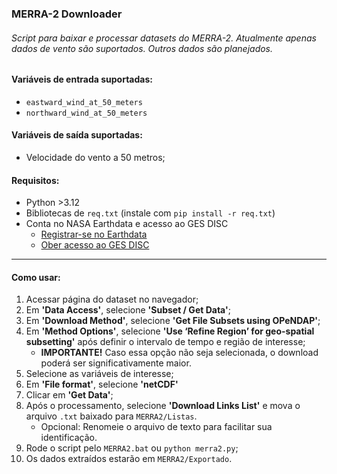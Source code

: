 ### MERRA-2 Downloader
###### Script para baixar e processar datasets do MERRA-2. Atualmente apenas dados de vento são suportados. Outros dados são planejados.

#### Variáveis de entrada suportadas:
- `eastward_wind_at_50_meters`
- `northward_wind_at_50_meters`

#### Variáveis de saída suportadas:
- Velocidade do vento a 50 metros;

#### Requisitos:
* Python >3.12
* Bibliotecas de `req.txt` (instale com `pip install -r req.txt`)
* Conta no NASA Earthdata e acesso ao GES DISC
    - [Registrar-se no Earthdata](https://www.earthdata.nasa.gov/data/earthdata-login#toc-how-do-i-register-with-earthdata-login)
    - [Ober acesso ao GES DISC](https://disc.gsfc.nasa.gov/earthdata-login)

---

#### Como usar:
1. Acessar página do dataset no navegador;
1. Em **'Data Access'**, selecione **'Subset / Get Data'**;
1. Em **'Download Method'**, selecione **'Get File Subsets using OPeNDAP'**;
1. Em **'Method Options'**, selecione **'Use ‘Refine Region’ for geo-spatial subsetting'** após definir o intervalo de tempo e região de interesse;
    * **IMPORTANTE!** Caso essa opção não seja selecionada, o download poderá ser significativamente maior.
1. Selecione as variáveis de interesse;
1. Em **'File format'**, selecione **'netCDF'**
1. Clicar em **'Get Data'**;
1. Após o processamento, selecione **'Download Links List'** e mova o arquivo `.txt` baixado para `MERRA2/Listas`.
    - Opcional: Renomeie o arquivo de texto para facilitar sua identificação.
1. Rode o script pelo `MERRA2.bat` ou `python merra2.py`;
1. Os dados extraídos estarão em `MERRA2/Exportado`.
